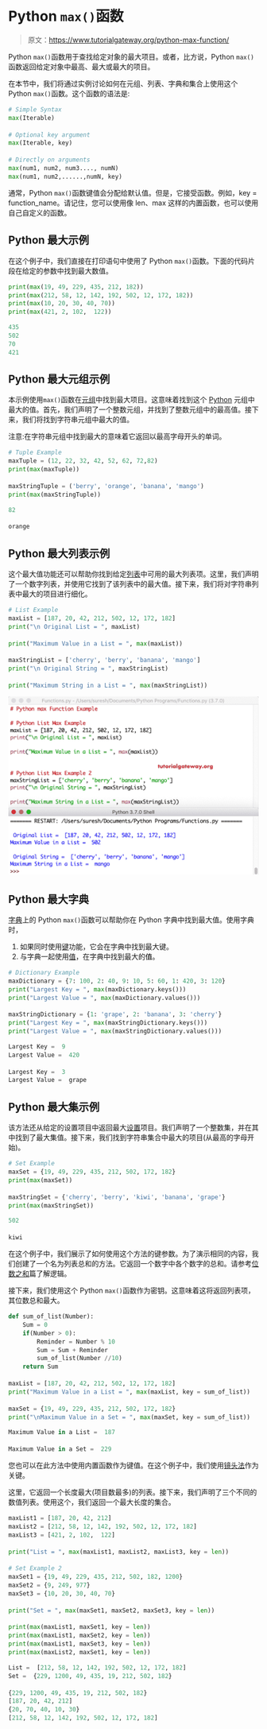 # Python `max()`函数

> 原文：<https://www.tutorialgateway.org/python-max-function/>

Python `max()`函数用于查找给定对象的最大项目。或者，比方说，Python `max()`函数返回给定对象中最高、最大或最大的项目。

在本节中，我们将通过实例讨论如何在元组、列表、字典和集合上使用这个 Python `max()`函数。这个函数的语法是:

```py
# Simple Syntax
max(Iterable)

# Optional key argument
max(Iterable, key) 

# Directly on arguments
max(num1, num2, num3...., numN)
max(num1, num2,......,numN, key)
```

通常，Python `max()`函数键值会分配给默认值。但是，它接受函数。例如，key = function_name。请记住，您可以使用像 len、max 这样的内置函数，也可以使用自己自定义的函数。

## Python 最大示例

在这个例子中，我们直接在打印语句中使用了 Python `max()`函数。下面的代码片段在给定的参数中找到最大数值。

```py
print(max(19, 49, 229, 435, 212, 182))
print(max(212, 58, 12, 142, 192, 502, 12, 172, 182))
print(max(10, 20, 30, 40, 70))
print(max(421, 2, 102,  122))
```

```py
435
502
70
421
```

## Python 最大元组示例

本示例使用`max()`函数在[元组](https://www.tutorialgateway.org/python-tuple/)中找到最大项目。这意味着找到这个 [Python](https://www.tutorialgateway.org/python-tutorial/) 元组中最大的值。首先，我们声明了一个整数元组，并找到了整数元组中的最高值。接下来，我们将找到字符串元组中最大的值。

注意:在字符串元组中找到最大的意味着它返回以最高字母开头的单词。

```py
# Tuple Example 
maxTuple = (12, 22, 32, 42, 52, 62, 72,82)
print(max(maxTuple))

maxStringTuple = ('berry', 'orange', 'banana', 'mango')
print(max(maxStringTuple))
```

```py
82

orange
```

## Python 最大列表示例

这个最大值功能还可以帮助你找到给定[列表](https://www.tutorialgateway.org/python-list/)中可用的最大列表项。这里，我们声明了一个数字列表，并使用它找到了该列表中的最大值。接下来，我们将对字符串列表中最大的项目进行细化。

```py
# List Example 
maxList = [187, 20, 42, 212, 502, 12, 172, 182]
print("\n Original List = ", maxList)

print("Maximum Value in a List = ", max(maxList))

maxStringList = ['cherry', 'berry', 'banana', 'mango']
print("\n Original String = ", maxStringList)

print("Maximum String in a List = ", max(maxStringList))
```

![Python max Function 3](img/84cc51938dd318a5613d47a0eb9604c8.png)

## Python 最大字典

[字典](https://www.tutorialgateway.org/python-dictionary/)上的 Python `max()`函数可以帮助你在 Python 字典中找到最大值。使用字典时，

1.  如果同时使用[键](https://www.tutorialgateway.org/python-dictionary-keys-function/)功能，它会在字典中找到最大键。
2.  与字典一起使用[值](https://www.tutorialgateway.org/python-dictionary-values/)，在字典中找到最大的<font color="# 000000">值</font>。

```py
# Dictionary Example 
maxDictionary = {7: 100, 2: 40, 9: 10, 5: 60, 1: 420, 3: 120}      
print("Largest Key = ", max(maxDictionary.keys()))
print("Largest Value = ", max(maxDictionary.values()))

maxStringDictionary = {1: 'grape', 2: 'banana', 3: 'cherry'}
print("Largest Key = ", max(maxStringDictionary.keys()))
print("Largest Value = ", max(maxStringDictionary.values()))
```

```py
Largest Key =  9
Largest Value =  420

Largest Key =  3
Largest Value =  grape
```

## Python 最大集示例

该方法还从给定的设置项目中返回最大[设置](https://www.tutorialgateway.org/python-set/)项目。我们声明了一个整数集，并在其中找到了最大集值。接下来，我们找到字符串集合中最大的项目(从最高的字母开始)。

```py
# Set Example 
maxSet = {19, 49, 229, 435, 212, 502, 172, 182}     
print(max(maxSet))

maxStringSet = {'cherry', 'berry', 'kiwi', 'banana', 'grape'}  
print(max(maxStringSet))
```

```py
502

kiwi
```

在这个例子中，我们展示了如何使用这个方法的键参数。为了演示相同的内容，我们创建了一个名为列表总和的方法。它返回一个数字中各个数字的总和。请参考[位数之和](https://www.tutorialgateway.org/python-program-to-find-sum-of-digits-of-a-number/)篇了解逻辑。

接下来，我们使用这个 Python `max()`函数作为密钥。这意味着这将返回列表项，其位数总和最大。

```py
def sum_of_list(Number):
    Sum = 0
    if(Number > 0):
        Reminder = Number % 10
        Sum = Sum + Reminder
        sum_of_list(Number //10)
    return Sum

maxList = [187, 20, 42, 212, 502, 12, 172, 182]
print("Maximum Value in a List = ", max(maxList, key = sum_of_list))

maxSet = {19, 49, 229, 435, 212, 502, 172, 182}
print("\nMaximum Value in a Set = ", max(maxSet, key = sum_of_list))
```

```py
Maximum Value in a List =  187

Maximum Value in a Set =  229
```

您也可以在此方法中使用内置函数作为键值。在这个例子中，我们使用[镜头法](https://www.tutorialgateway.org/python-len-function/)作为关键。

这里，它返回一个长度最大(项目数最多)的列表。接下来，我们声明了三个不同的数值列表。使用这个，我们返回一个最大长度的集合。

```py
maxList1 = [187, 20, 42, 212]
maxList2 = [212, 58, 12, 142, 192, 502, 12, 172, 182]
maxList3 = [421, 2, 102,  122]

print("List = ", max(maxList1, maxList2, maxList3, key = len))

# Set Example 2
maxSet1 = {19, 49, 229, 435, 212, 502, 182, 1200}
maxSet2 = {9, 249, 977}
maxSet3 = {10, 20, 30, 40, 70}

print("Set = ", max(maxSet1, maxSet2, maxSet3, key = len))

print(max(maxList1, maxSet1, key = len))
print(max(maxList1, maxSet2, key = len))
print(max(maxList1, maxSet3, key = len))
print(max(maxList2, maxSet1, key = len))
```

```py
List =  [212, 58, 12, 142, 192, 502, 12, 172, 182]
Set =  {229, 1200, 49, 435, 19, 212, 502, 182}

{229, 1200, 49, 435, 19, 212, 502, 182}
[187, 20, 42, 212]
{20, 70, 40, 10, 30}
[212, 58, 12, 142, 192, 502, 12, 172, 182]
```